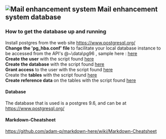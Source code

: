 ##  ![Mail enhancement system](https://github.com/roachmanza/MailEnhancement/blob/master/Client_website_cdn/content/img/MailIcon64.png "Mail enhancement system") Mail enhancement system database

### How to get the database up and running
Install postgres from the web site <a href="https://www.postgresql.org/">https://www.postgresql.org/</a><br/>
<b>Change the 'pg_hba.conf' file</b> to facilitate your local database instance to be accessed from the API's @~\data\pg96 , sample here : <a href="https://github.com/roachmanza/MailEnhancement/blob/master/Database/Postgres/pg_hba.conf">here</a><br/>
<b>Create the user</b> with the script found <a href="https://github.com/roachmanza/MailEnhancement/blob/master/Database/Postgres/0_Create_User.sql">here</a><br/>
<b>Create the database</b> with the script found 
<a href="https://github.com/roachmanza/MailEnhancement/blob/master/Database/Postgres/1_Create_Database.sql">here</a><br/>
<b>Grant access</b> to the user with the script found <a href="https://github.com/roachmanza/MailEnhancement/blob/master/Database/Postgres/2_GrantAccess.sql">here</a><br/>
Create the <b>tables</b> with the script found <a href="https://github.com/roachmanza/MailEnhancement/blob/master/Database/Postgres/3_Create_Tables.sql">here</a><br/>
<b>Create reference data </b> on the tables with the script found <a href="https://github.com/roachmanza/MailEnhancement/blob/master/Database/Postgres/4_Create_BaseValues.sql">here</a><br/>

#### Database
The database that is used is a postgres 9.6, and can be at <a href="https://www.postgresql.org/">https://www.postgresql.org/</a>

#### Markdown-Cheatsheet
<a href="https://github.com/adam-p/markdown-here/wiki/Markdown-Cheatsheet">https://github.com/adam-p/markdown-here/wiki/Markdown-Cheatsheet</a>











